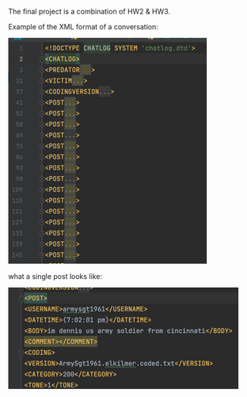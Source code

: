 The final project is a combination of HW2 & HW3.

Example of the XML format of a conversation:

![img.png](xml_file_format_example_img.png)

what a single post looks like:

![img.png](post_example1_img.png)